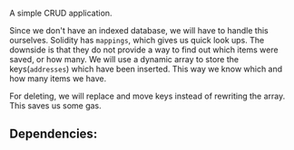 A simple CRUD application. 

Since we don't have an indexed database, we will have to handle this ourselves.
Solidity has `mappings`, which gives us quick look ups. The downside is that they do not provide a way to find out which items were saved, or how many.
We will use a dynamic array to store the keys(`addresses`) which have been inserted. This way we know which and how many items we have.

For deleting, we will replace and move keys instead of rewriting the array. This saves us some gas.

Dependencies:
- 

